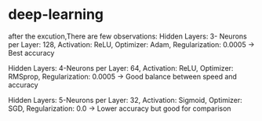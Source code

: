 # deep-learning
after the excution,There are few observations:
Hidden Layers: 3- Neurons per Layer: 128, Activation: ReLU, Optimizer: Adam, Regularization: 0.0005 → Best accuracy

Hidden Layers: 4-Neurons per Layer: 64, Activation: ReLU, Optimizer: RMSprop, Regularization: 0.0005 → Good balance between speed and accuracy

Hidden Layers: 5-Neurons per Layer: 32, Activation: Sigmoid, Optimizer: SGD, Regularization: 0.0 → Lower accuracy but good for comparison
